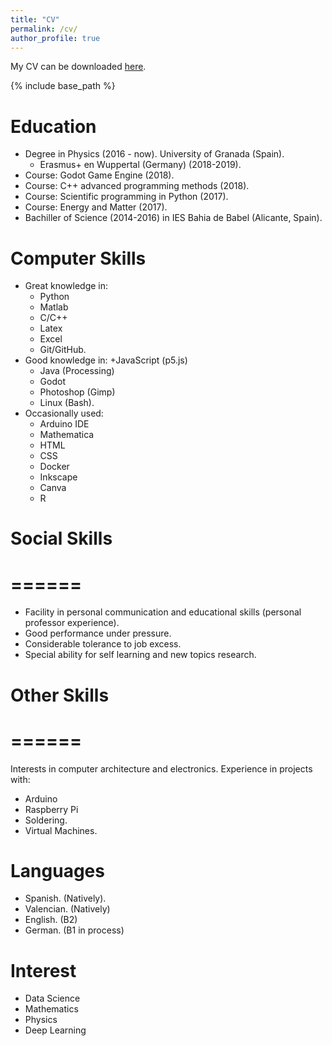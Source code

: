 ```yaml
---
title: "CV"
permalink: /cv/
author_profile: true
---
```


My CV can be downloaded <a href="/cv/cv_esquematico_arturosirvent.pdf" download>here</a>.


{% include base_path %}

Education
======
* Degree in Physics (2016 - now). University of Granada (Spain).
  + Erasmus+ en Wuppertal (Germany) (2018-2019).
* Course: Godot Game Engine (2018).
* Course: C++ advanced programming methods (2018).
* Course: Scientific programming in Python (2017).
* Course: Energy and Matter (2017).
* Bachiller of Science (2014-2016) in IES Bahia de Babel (Alicante, Spain).

Computer Skills
======
* Great knowledge in:
  + Python
  + Matlab
  + C/C++
  + Latex
  + Excel
  + Git/GitHub.
* Good knowledge in:
  +JavaScript (p5.js)
  + Java (Processing)
  + Godot
  + Photoshop (Gimp)
  + Linux (Bash).
* Occasionally used:
  + Arduino IDE
  + Mathematica
  + HTML
  + CSS
  + Docker
  + Inkscape
  + Canva
  + R
  
# Social Skills
# ======
* Facility in personal communication and educational skills (personal professor experience).
* Good performance under pressure.
* Considerable tolerance to job excess.
* Special ability for self learning and new topics research.
  
# Other Skills
# ======
Interests in computer architecture and electronics. 
Experience in projects with:
* Arduino
* Raspberry Pi
* Soldering.
* Virtual Machines.

Languages
======
* Spanish. (Natively).
* Valencian. (Natively)
* English. (B2)
* German. (B1 in process)

Interest
======
* Data Science 
* Mathematics
* Physics
* Deep Learning


<!--
Publications
======
  <ul>{% for post in site.publications %}
    {% include archive-single-cv.html %}
  {% endfor %}</ul>
%
-->
